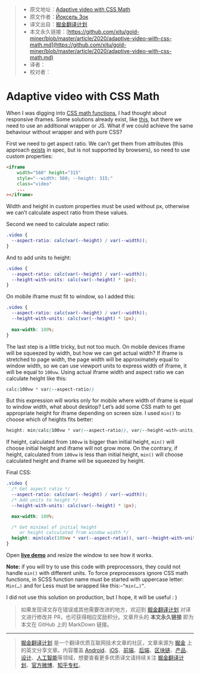 > * 原文地址：[Adaptive video with CSS Math](https://medium.com/@yokselzok/adaptive-video-with-css-math-d71640c6068a)
> * 原文作者：[Йоксель Зок](https://medium.com/@yokselzok)
> * 译文出自：[掘金翻译计划](https://github.com/xitu/gold-miner)
> * 本文永久链接：[https://github.com/xitu/gold-miner/blob/master/article/2020/adaptive-video-with-css-math.md](https://github.com/xitu/gold-miner/blob/master/article/2020/adaptive-video-with-css-math.md)
> * 译者：
> * 校对者：

# Adaptive video with CSS Math

When I was digging into [CSS math functions](https://www.w3.org/TR/css-values-4/#calc-notation), I had thought about responsive iframes. Some solutions already exist, like [this](https://css-tricks.com/fluid-width-video/), but there we need to use an additional wrapper or JS. What if we could achieve the same behaviour without wrapper and with pure CSS?

First we need to get aspect ratio. We can’t get them from attributes (this approach [exists](https://www.w3.org/TR/css-values-3/#attr-notation) in spec, but is not supported by browsers), so need to use custom properties:

```HTML
<iframe
    width="560" height="315"
    style="--width: 560; --height: 315;"
    class="video"
    ...
></iframe>
```

Width and height in custom properties must be used without px, otherwise we can’t calculate aspect ratio from these values.

Second we need to calculate aspect ratio:

```css
.video {
  --aspect-ratio: calc(var(--height) / var(--width));
}
```

And to add units to height:

```css
.video {
  --aspect-ratio: calc(var(--height) / var(--width));
  --height-with-units: calc(var(--height) * 1px);
}
```

On mobile iframe must fit to window, so I added this:

```css
.video {
  --aspect-ratio: calc(var(--height) / var(--width));
  --height-with-units: calc(var(--height) * 1px);
  
  max-width: 100%;
}
```

The last step is a little tricky, but not too much. On mobile devices iframe will be squeezed by width, but how we can get actual width? If iframe is stretched to page width, the page width will be approximately equal to window width, so we can use viewport units to express width of iframe, it will be equal to `100vw`. Using actual iframe width and aspect ratio we can calculate height like this:

```css
calc(100vw * var(--aspect-ratio))
```

But this expression will works only for mobile where width of iframe is equal to window width, what about desktop? Let’s add some CSS math to get appropriate height for iframe depending on screen size. I used `min()` to choose which of heights fits better:

```css
height: min(calc(100vw * var(--aspect-ratio)), var(--height-with-units));
```

If height, calculated from `100vw` is bigger than initial height, `min()` will choose initial height and iframe will not grow more. On the contrary, if height, calculated from `100vw` is less than initial height, `min()` will choose calculated height and iframe will be squeezed by height.

Final CSS:

```CSS
.video {
  /* Get aspect ratio */
  --aspect-ratio: calc(var(--height) / var(--width));
  /* Add units to height */
  --height-with-units: calc(var(--height) * 1px);

  max-width: 100%;

  /* Get minimal of initial height
     or height calculated from window width */
  height: min(calc(100vw * var(--aspect-ratio)), var(--height-with-units));
}
```

Open [**live demo**](https://codepen.io/yoksel/pen/oNxmgYq?editors=0100) and resize the window to see how it works.

**Note:** if you will try to use this code with preprocessors, they could not handle `min()` with different units. To force preprocessors ignore CSS math functions, in SCSS function name must be started with uppercase letter: `Min(…)` and for Less must be wrapped like this:`~”min(…)”`.

I did not use this solution on production, but I hope, it will be useful : )

> 如果发现译文存在错误或其他需要改进的地方，欢迎到 [掘金翻译计划](https://github.com/xitu/gold-miner) 对译文进行修改并 PR，也可获得相应奖励积分。文章开头的 **本文永久链接** 即为本文在 GitHub 上的 MarkDown 链接。

---

> [掘金翻译计划](https://github.com/xitu/gold-miner) 是一个翻译优质互联网技术文章的社区，文章来源为 [掘金](https://juejin.im) 上的英文分享文章。内容覆盖 [Android](https://github.com/xitu/gold-miner#android)、[iOS](https://github.com/xitu/gold-miner#ios)、[前端](https://github.com/xitu/gold-miner#前端)、[后端](https://github.com/xitu/gold-miner#后端)、[区块链](https://github.com/xitu/gold-miner#区块链)、[产品](https://github.com/xitu/gold-miner#产品)、[设计](https://github.com/xitu/gold-miner#设计)、[人工智能](https://github.com/xitu/gold-miner#人工智能)等领域，想要查看更多优质译文请持续关注 [掘金翻译计划](https://github.com/xitu/gold-miner)、[官方微博](http://weibo.com/juejinfanyi)、[知乎专栏](https://zhuanlan.zhihu.com/juejinfanyi)。
